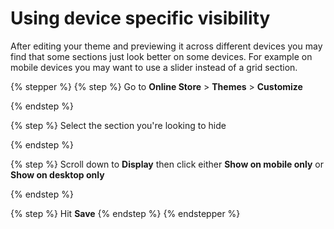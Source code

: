 # Using device specific visibility

After editing your theme and previewing it across different devices you may find that some sections just look better on some devices. For example on mobile devices you may want to use a slider instead of a grid section.

{% stepper %}
{% step %}
Go to **Online Store** > **Themes** > **Customize**


{% endstep %}

{% step %}
Select the section you're looking to hide


{% endstep %}

{% step %}
Scroll down to **Display** then click either **Show on mobile only** or **Show on desktop only**


{% endstep %}

{% step %}
Hit **Save**
{% endstep %}
{% endstepper %}


